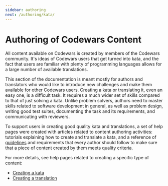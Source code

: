 ```yaml
---
sidebar: authoring
next: /authoring/kata/
---
```


# Authoring of Codewars Content

All content available on Codewars is created by members of the Codewars community. It's ideas of Codewars users that get turned into kata, and the fact that users are familiar with plenty of programming languages allows for a large number of available translations.

This section of the documentation is meant mostly for authors and translators who would like to introduce new challenges and make them available for other Codewars users. Creating a kata or translating it, even an easy one, is a difficult task. It requires a much wider set of skills compared to that of just solving a kata. Unlike problem solvers, authors need to master skills related to software development in general, as well as problem design, writing good test suites, documenting the task and its requirements, and communicating with reviewers.

To support users in creating good quality kata and translations, a set of help pages were created with articles related to content authoring activities: tutorials explaining how to create and translate a kata, and a reference of [guidelines][authoring-guidelines] and requirements that every author should follow to make sure that a piece of content created by them meets quality criteria.

For more details, see help pages related to creating a specific type of content:
- [Creating a kata][authoring-kata]
- [Creating a translation][authoring-translation]

[authoring-guidelines]: /authoring/guidelines/
[authoring-kata]: /authoring/kata/
[authoring-translation]: /authoring/translation/
